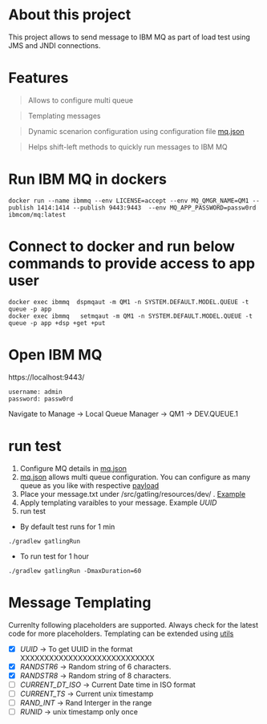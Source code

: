 # About this project
This project allows to send message to IBM MQ as part of load test using JMS and JNDI connections.

# Features
> Allows to configure multi queue

> Templating messages

> Dynamic scenarion configuration using configuration file [mq.json](./src/gatling/resources/dev/mq.json)

> Helps shift-left methods to quickly run messages to IBM MQ


# Run IBM MQ in dockers
```
docker run --name ibmmq --env LICENSE=accept --env MQ_QMGR_NAME=QM1 --publish 1414:1414 --publish 9443:9443  --env MQ_APP_PASSWORD=passw0rd ibmcom/mq:latest
```

# Connect to docker and run below commands to provide access to app user
```
docker exec ibmmq  dspmqaut -m QM1 -n SYSTEM.DEFAULT.MODEL.QUEUE -t queue -p app
docker exec ibmmq   setmqaut -m QM1 -n SYSTEM.DEFAULT.MODEL.QUEUE -t queue -p app +dsp +get +put
```

# Open IBM MQ 

https://localhost:9443/

```
username: admin 
password: passw0rd
````

Navigate to Manage -> Local Queue Manager -> QM1 -> DEV.QUEUE.1


# run test

1. Configure MQ details in  [mq.json](./src/gatling/resources/dev/mq.json)
2. [mq.json](./src/gatling/resources/dev/mq.json) allows multi queue configuration. You can configure as many queue as you like with respective [payload](./src/gatling/resources/dev/message.txt)
3. Place your message.txt under  /src/gatling/resources/dev/  . [Example](./src/gatling/resources/dev/message.txt)
4. Apply templating varaibles to your message. Example _UUID_ 
5. run test

- By default test runs for 1 min
```
./gradlew gatlingRun
```

- To run test for  1 hour
```
./gradlew gatlingRun -DmaxDuration=60

```

# Message Templating

Currenlty following placeholders are supported. Always check for the latest code for more placeholders. Templating can be extended using [utils](./src/gatling/scala/mq/utils/Utils.scala)

- [X] _UUID_ -> To get UUID in the format XXXXXXXXXXXXXXXXXXXXXXXXXXXX
- [X] _RANDSTR6_ -> Random string of 6 characters.
- [X] _RANDSTR8_ -> Random string of 8 characters.
- [ ] _CURRENT_DT_ISO_ -> Current Date time in ISO format
- [ ] _CURRENT_TS_ -> Current unix timestamp
- [ ] _RAND_INT_ -> Rand Interger in the range
- [ ] _RUNID_ -> unix timestamp only once